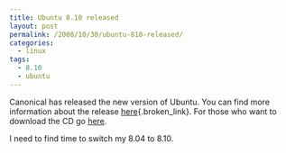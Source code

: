 ```yaml
---
title: Ubuntu 8.10 released
layout: post
permalink: /2008/10/30/ubuntu-810-released/
categories:
  - linux
tags:
  - 8.10
  - ubuntu
---
```

Canonical has released the new version of Ubuntu. You can find more information about the release [here][1]{.broken_link}. For those who want to download the CD go [here][2].

I need to find time to switch my 8.04 to 8.10.

 [1]: http://fridge.ubuntu.com/node/1703 "Ubuntu"
 [2]: http://www.ubuntu.com/getubuntu/download "Download Ubuntu"